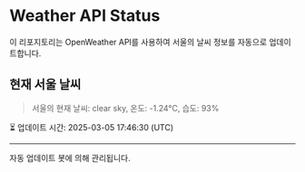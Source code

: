
# Weather API Status

이 리포지토리는 OpenWeather API를 사용하여 서울의 날씨 정보를 자동으로 업데이트합니다.

## 현재 서울 날씨
> 서울의 현재 날씨: clear sky, 온도: -1.24°C, 습도: 93%

⏳ 업데이트 시간: 2025-03-05 17:46:30 (UTC)

---
자동 업데이트 봇에 의해 관리됩니다.
